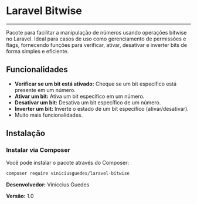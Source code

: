 # Laravel Bitwise

___

Pacote para facilitar a manipulação de números usando operações bitwise no Laravel. Ideal para casos de uso como gerenciamento de permissões e flags, fornecendo funções para verificar, ativar, desativar e inverter bits de forma simples e eficiente.

## Funcionalidades

- **Verificar se um bit está ativado:** Cheque se um bit específico está presente em um número.
- **Ativar um bit:** Ativa um bit específico em um número.
- **Desativar um bit:** Desativa um bit específico de um número.
- **Inverter um bit:** Inverte o estado de um bit específico (ativar/desativar).
- Muito mais funcionalidades.

## Instalação

### Instalar via Composer

Você pode instalar o pacote através do Composer:

```bash
composer require viniciusguedes/laravel-bitwise
```

**Desenvolvedor:** Viníccius Guedes

**Versão:** 1.0
